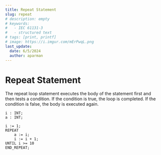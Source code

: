 ```yaml
---
title: Repeat Statement
slug: repeat
# description: empty
# keywords:
#   - IEC 61131-3
#   - structured text
# tags: [print, printf]
# image: https://i.imgur.com/mErPwqL.png
last_update:
  date: 6/5/2024
  author: aparman
---
```


# Repeat Statement

The repeat loop statement executes the body of the statement first and then tests a condition. If the condition is true, the loop is completed. If the condition is false, the body is executed again.

```iecst
i : INT;
a : INT;

i := 1;
REPEAT
    a := i;
    i := i + 1;
UNTIL i >= 10
END_REPEAT;
```
